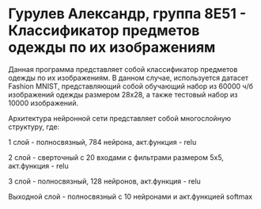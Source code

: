# Гурулев Александр, группа 8Е51 - Классификатор предметов одежды по их изображениям

Данная программа представляет собой классификатор предметов одежды по их изображениям. В данном случае, используется датасет Fashion MNIST, представляющий собой обучающий набор из 60000 ч/б изображений одежды размером 28x28, а также тестовый набор из 10000 изображений.

Архитектура нейронной сети представляет собой многослойную структуру, где:

1 слой - полносвязный, 784 нейрона, акт.функция - relu

2 слой - сверточный с 20 входами с фильтрами размером 5x5, акт.функция - relu

3 слой - полносвязный, 128 нейронов, акт.функция - relu

Выходной слой - полносвязный с 10 нейронами и акт.функцией softmax

